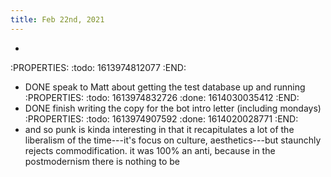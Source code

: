 ```yaml
---
title: Feb 22nd, 2021
---
```


-
:PROPERTIES:
:todo: 1613974812077
:END:
- DONE speak to Matt about getting the test database up and running
:PROPERTIES:
:todo: 1613974832726
:done: 1614030035412
:END:
- DONE finish writing the copy for the bot intro letter (including mondays)
:PROPERTIES:
:todo: 1613974907592
:done: 1614020028771
:END:
- and so punk is kinda interesting in that it recapitulates a lot of the liberalism of the time---it's focus on culture, aesthetics---but staunchly rejects commodification. it was 100% an anti, because in the postmodernism there is nothing to be
